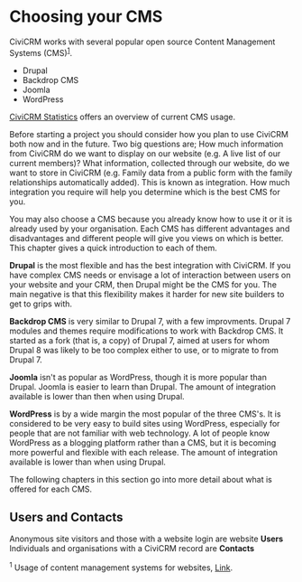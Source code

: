 # Choosing your CMS

CiviCRM works with several popular open source Content Management Systems (CMS)<sup><a href="#1">1</a></sup>. 

-   Drupal
-   Backdrop CMS
-   Joomla
-   WordPress

[CiviCRM Statistics](https://stats.civicrm.org/?tab=sites) offers an overview of current CMS usage. 

Before starting a project you 
should consider how you plan to use CiviCRM both now and in the future. 
Two big questions are; How much information from CiviCRM do we want to 
display on our website (e.g. A live list of our current members)? What 
information, collected through our website, do we want to store in CiviCRM 
(e.g. Family data from a public form with the family relationships 
automatically added). This is known as integration. How much integration 
you require will help you determine which is the best CMS for you.

You may also choose a CMS because you already know how to use it or it
is already used by your organisation. Each CMS has different advantages
and disadvantages and different people will give you views on which is
better. This chapter gives a quick introduction to each of them.

**Drupal** is the most flexible and has the best integration with
CiviCRM. If you have complex CMS needs or envisage a lot of interaction
between users on your website and your CRM, then Drupal might be the CMS
for you. The main negative is that this flexibility makes it harder for
new site builders to get to grips with.

**Backdrop CMS** is very similar to Drupal 7, with a few improvments. Drupal 7
modules and themes require modifications to work with Backdrop CMS. It started as a fork
(that is, a copy) of Drupal 7, aimed at users for whom Drupal 8 was likely to be
too complex either to use, or to migrate to from Drupal 7.

**Joomla** isn't as popular as WordPress, though it is more popular than
Drupal. Joomla is easier to learn than Drupal. The amount of integration
available is lower than then when using Drupal.

**WordPress** is by a wide margin the most popular of the three CMS's.
It is considered to be very easy to build sites using WordPress,
especially for people that are not familiar with web technology. A lot
of people know WordPress as a blogging platform rather than a CMS, but
it is becoming more powerful and flexible with each release. The amount
of integration available is lower than when using Drupal.

The following chapters in this section go into more detail about what is
offered for each CMS.

## Users and Contacts

Anonymous site visitors and those with a website login are
website **Users** 
Individuals and organisations with a CiviCRM record are **Contacts** 


<sup><a name="1">1</a></sup> Usage of content management systems for websites, [Link](https://w3techs.com/technologies/overview/content_management/all).
 


